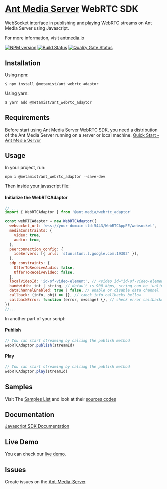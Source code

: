 # [Ant Media Server](https://antmedia.io/) WebRTC SDK

WebSocket interface in publishing and playing WebRTC streams on Ant Media Server using Javascript.

For more information, visit [antmedia.io](https://antmedia.io)

[![NPM version](https://img.shields.io/badge/npm-v2.4.3-informational)](https://www.npmjs.com/package/@metamist/ant_webrtc_adaptor)
[![Build Status](https://api.travis-ci.com/ant-media/StreamApp.svg?branch=master)](https://app.travis-ci.com/github/ant-media/StreamApp)
[![Quality Gate Status](https://sonarcloud.io/api/project_badges/measure?project=io.antmedia%3Aant-media-server&metric=alert_status)](https://sonarcloud.io/dashboard?id=io.antmedia%3Aant-media-server)

## <a name="installation"></a>Installation

Using npm:

```shell
$ npm install @metamist/ant_webrtc_adaptor
```

Using yarn:

```shell
$ yarn add @metamist/ant_webrtc_adaptor
```

## <a name="requirements"></a>Requirements

Before start using Ant Media Server WebRTC SDK, you need a distribution of the Ant Media Server running on a server or local machine.
[Quick Start - Ant Media Server](https://resources.antmedia.io/docs/quick-start)

## <a name="usage">Usage

In your project, run:

```
npm i @metamist/ant_webrtc_adaptor --save-dev
```

Then inside your javascript file:

#### <a name="initialize">Initialize the WebRTCAdaptor

```javascript
// ...
import { WebRTCAdaptor } from '@ant-media/webrtc_adaptor'

const webRTCAdaptor = new WebRTCAdaptor({
  websocket_url: 'wss://your-domain.tld:5443/WebRTCAppEE/websocket',
  mediaConstraints: {
    video: true,
    audio: true,
  },
  peerconnection_config: {
    iceServers: [{ urls: 'stun:stun1.l.google.com:19302' }],
  },
  sdp_constraints: {
    OfferToReceiveAudio: false,
    OfferToReceiveVideo: false,
  },
  localVideoId: 'id-of-video-element', // <video id="id-of-video-element" autoplay muted></video>
  bandwidth: int | string, // default is 900 kbps, string can be 'unlimited'
  dataChannelEnabled: true | false, // enable or disable data channel
  callback: (info, obj) => {}, // check info callbacks bellow
  callbackError: function (error, message) {}, // check error callbacks bellow
})
//...
```

In another part of your script:

#### <a name="publish">Publish

```javascript
// You can start streaming by calling the publish method
webRTCAdaptor.publish(streamId)
```

#### <a name="play">Play

```javascript
// You can start streaming by calling the publish method
webRTCAdaptor.play(streamId)
```

## Samples

Visit The [Samples List](https://resources.antmedia.io/docs/sample-tools-and-applications) and look at their [sources codes](https://github.com/ant-media/StreamApp/tree/master/src/main/webapp)

## <a name="documentation">Documentation

[Javascript SDK Documentation](https://resources.antmedia.io/docs/javascript-sdk)

## <a name="livedemo">Live Demo

You can check our [live demo](https://antmedia.io/live-demo).

## <a name="issues">Issues

Create issues on the [Ant-Media-Server](https://github.com/ant-media/Ant-Media-Server/issues)
